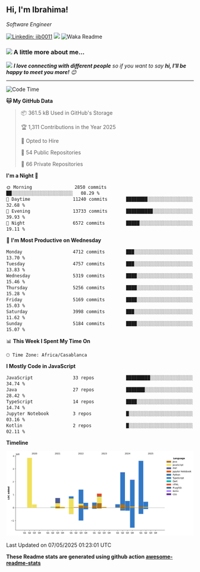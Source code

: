 <h2>Hi, I'm Ibrahima! </h2>
<p><em>Software Engineer 
</em></p>


[![Linkedin: iib0011](https://img.shields.io/badge/-iib0011-blue?style=flat-square&logo=Linkedin&logoColor=white&link=https://www.linkedin.com/in/iib0011/)](https://www.linkedin.com/in/iib0011/)
![](https://visitor-badge.glitch.me/badge?page_id=iib0011)
![Waka Readme](https://github.com/iib0011/iib0011/workflows/Waka%20Readme/badge.svg)


### <img src="https://media.giphy.com/media/VgCDAzcKvsR6OM0uWg/giphy.gif" width="50"> A little more about me...  


<img src="https://media.giphy.com/media/LnQjpWaON8nhr21vNW/giphy.gif" width="60"> <em><b>I love connecting with different people</b> so if you want to say <b>hi, I'll be happy to meet you more!</b> 😊</em>

---
<!--START_SECTION:waka-->
![Code Time](http://img.shields.io/badge/Code%20Time-4%2C799%20hrs%2018%20mins-blue)

**🐱 My GitHub Data** 

> 📦 361.5 kB Used in GitHub's Storage 
 > 
> 🏆 1,311 Contributions in the Year 2025
 > 
> 💼 Opted to Hire
 > 
> 📜 54 Public Repositories 
 > 
> 🔑 66 Private Repositories 
 > 
**I'm a Night 🦉** 

```text
🌞 Morning                2850 commits        ██░░░░░░░░░░░░░░░░░░░░░░░   08.29 % 
🌆 Daytime                11240 commits       ████████░░░░░░░░░░░░░░░░░   32.68 % 
🌃 Evening                13733 commits       ██████████░░░░░░░░░░░░░░░   39.93 % 
🌙 Night                  6572 commits        █████░░░░░░░░░░░░░░░░░░░░   19.11 % 
```
📅 **I'm Most Productive on Wednesday** 

```text
Monday                   4712 commits        ███░░░░░░░░░░░░░░░░░░░░░░   13.70 % 
Tuesday                  4757 commits        ███░░░░░░░░░░░░░░░░░░░░░░   13.83 % 
Wednesday                5319 commits        ████░░░░░░░░░░░░░░░░░░░░░   15.46 % 
Thursday                 5256 commits        ████░░░░░░░░░░░░░░░░░░░░░   15.28 % 
Friday                   5169 commits        ████░░░░░░░░░░░░░░░░░░░░░   15.03 % 
Saturday                 3998 commits        ███░░░░░░░░░░░░░░░░░░░░░░   11.62 % 
Sunday                   5184 commits        ████░░░░░░░░░░░░░░░░░░░░░   15.07 % 
```


📊 **This Week I Spent My Time On** 

```text
🕑︎ Time Zone: Africa/Casablanca
```

**I Mostly Code in JavaScript** 

```text
JavaScript               33 repos            █████████░░░░░░░░░░░░░░░░   34.74 % 
Java                     27 repos            ███████░░░░░░░░░░░░░░░░░░   28.42 % 
TypeScript               14 repos            ████░░░░░░░░░░░░░░░░░░░░░   14.74 % 
Jupyter Notebook         3 repos             █░░░░░░░░░░░░░░░░░░░░░░░░   03.16 % 
Kotlin                   2 repos             █░░░░░░░░░░░░░░░░░░░░░░░░   02.11 % 
```



**Timeline**

![Lines of Code chart](https://raw.githubusercontent.com/iib0011/iib0011/master/assets/bar_graph.png)


 Last Updated on 07/05/2025 01:23:01 UTC
<!--END_SECTION:waka-->

**These Readme stats are generated using github action [awesome-readme-stats](https://github.com/iib0011/waka-readme-stats)**
